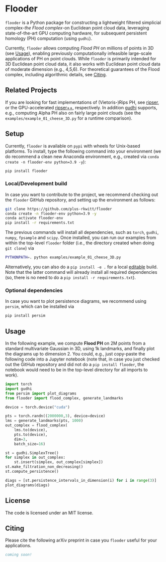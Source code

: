 # Flooder

`flooder` is a Python package for constructing a lightweight filtered simplicial complex-*the Flood complex*-on Euclidean point cloud data, leveraging state-of-the-art GPU computing hardware, for subsequent persistent homology (PH) computation (using `gudhi`).

Currently, `flooder` allows computing *Flood PH* on millions of points in 3D (see [Usage](#usage)), enabling previously computationally infeasible large-scale applications of PH on point clouds. While `flooder` is primarily intended for 3D Euclidean point cloud data, it also works with Euclidean point cloud data of moderate dimension (e.g., 4,5,6). For theoretical guarantees of the Flood complex, including algorithmic details, see [Citing](#citing).

## Related Projects

If you are looking for fast implementations of (Vietoris-)Rips PH, see 
[ripser](https://github.com/ripser/ripser), or the GPU-accelerated [ripser++](https://github.com/simonzhang00/ripser-plusplus), respectively. In addition [gudhi](https://pypi.org/project/gudhi/) supports, e.g., computing Alpha PH also on fairly large point clouds (see the `examples/example_01_cheese_3D.py` for a runtime comparison).

## Setup

Currently, `flooder` is available on `pypi` with wheels for Unix-based platforms. To install, type the following command into your environment (we do recommend a clean new Anaconda environment, e.g., created via `conda create -n flooder-env python=3.9 -y`):

```bash
pip install flooder
```

### Local/Development build

In case you want to contribute to the project, we recommend checking out the `flooder` GitHub repository, and setting up the environment as follows:

```bash
git clone https://github.com/plus-rkwitt/flooder
conda create -n flooder-env python=3.9 -y
conda activate flooder-env
pip install -r requirements.txt
```

The previous commands will install all dependencies, such as `torch`, `gudhi`, `numpy`, `fpsample` and `scipy`. Once installed, you can run our examples from within the top-level `flooder` folder (i.e., the directory created when doing `git clone`) via 

```bash
PYTHONPATH=. python examples/example_01_cheese_3D.py
```

Alternatively, you can also do a `pip install -e .` for a local [editable](https://setuptools.pypa.io/en/latest/userguide/development_mode.html) build. Note that the latter command will already install all required dependencies (so, there is no need to do a `pip install -r requirements.txt`).

### Optional dependencies

In case you want to plot persistence diagrams, we recommend using `persim`, which can be installed via

```bash
pip install persim
```

## Usage

In the following example, we compute **Flood PH** on 2M points from a standard multivariate Gaussian in 3D, using 1k landmarks, and finally plot the diagrams up to dimension 2. You could, e.g., just copy-paste the following code into a Jupyter notebook (note that, in case you just checked out the GitHub repository and did not do a `pip install flooder`, the notebook would need to be in the top-level directory for all imports to work).

```python
import torch
import gudhi
from persim import plot_diagrams
from flooder import flood_complex, generate_landmarks

device = torch.device("cuda")

pts = torch.randn((2000000,3), device=device)
lms = generate_landmarks(pts, 1000)
out_complex = flood_complex(
    lms.to(device), 
    pts.to(device), 
    dim=3, 
    batch_size=16)

st = gudhi.SimplexTree()
for simplex in out_complex:
    st.insert(simplex, out_complex[simplex])
st.make_filtration_non_decreasing()
st.compute_persistence()

diags = [st.persistence_intervals_in_dimension(i) for i in range(3)]
plot_diagrams(diags)
```

## License

The code is licensed under an MIT license.

## Citing

Please cite the following arXiv preprint in case you `flooder` useful for your applications.

```bibtex
coming soon!
```





